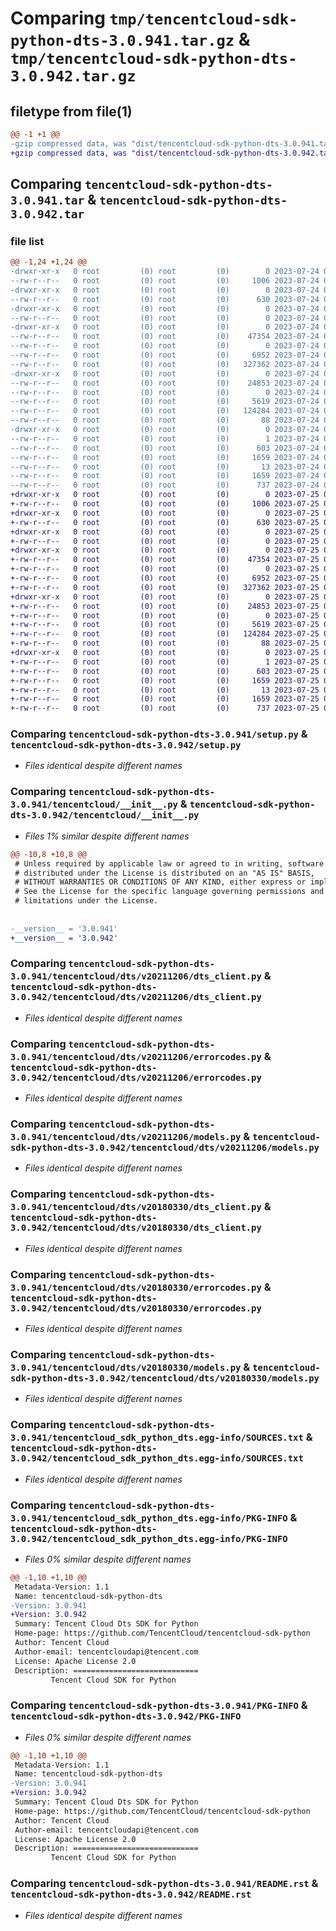 # Comparing `tmp/tencentcloud-sdk-python-dts-3.0.941.tar.gz` & `tmp/tencentcloud-sdk-python-dts-3.0.942.tar.gz`

## filetype from file(1)

```diff
@@ -1 +1 @@
-gzip compressed data, was "dist/tencentcloud-sdk-python-dts-3.0.941.tar", last modified: Mon Jul 24 00:36:11 2023, max compression
+gzip compressed data, was "dist/tencentcloud-sdk-python-dts-3.0.942.tar", last modified: Tue Jul 25 04:17:14 2023, max compression
```

## Comparing `tencentcloud-sdk-python-dts-3.0.941.tar` & `tencentcloud-sdk-python-dts-3.0.942.tar`

### file list

```diff
@@ -1,24 +1,24 @@
-drwxr-xr-x   0 root         (0) root         (0)        0 2023-07-24 00:36:11.000000 tencentcloud-sdk-python-dts-3.0.941/
--rw-r--r--   0 root         (0) root         (0)     1006 2023-07-24 00:36:11.000000 tencentcloud-sdk-python-dts-3.0.941/setup.py
-drwxr-xr-x   0 root         (0) root         (0)        0 2023-07-24 00:36:11.000000 tencentcloud-sdk-python-dts-3.0.941/tencentcloud/
--rw-r--r--   0 root         (0) root         (0)      630 2023-07-24 00:36:11.000000 tencentcloud-sdk-python-dts-3.0.941/tencentcloud/__init__.py
-drwxr-xr-x   0 root         (0) root         (0)        0 2023-07-24 00:36:11.000000 tencentcloud-sdk-python-dts-3.0.941/tencentcloud/dts/
--rw-r--r--   0 root         (0) root         (0)        0 2023-07-24 00:36:11.000000 tencentcloud-sdk-python-dts-3.0.941/tencentcloud/dts/__init__.py
-drwxr-xr-x   0 root         (0) root         (0)        0 2023-07-24 00:36:11.000000 tencentcloud-sdk-python-dts-3.0.941/tencentcloud/dts/v20211206/
--rw-r--r--   0 root         (0) root         (0)    47354 2023-07-24 00:36:11.000000 tencentcloud-sdk-python-dts-3.0.941/tencentcloud/dts/v20211206/dts_client.py
--rw-r--r--   0 root         (0) root         (0)        0 2023-07-24 00:36:11.000000 tencentcloud-sdk-python-dts-3.0.941/tencentcloud/dts/v20211206/__init__.py
--rw-r--r--   0 root         (0) root         (0)     6952 2023-07-24 00:36:11.000000 tencentcloud-sdk-python-dts-3.0.941/tencentcloud/dts/v20211206/errorcodes.py
--rw-r--r--   0 root         (0) root         (0)   327362 2023-07-24 00:36:11.000000 tencentcloud-sdk-python-dts-3.0.941/tencentcloud/dts/v20211206/models.py
-drwxr-xr-x   0 root         (0) root         (0)        0 2023-07-24 00:36:11.000000 tencentcloud-sdk-python-dts-3.0.941/tencentcloud/dts/v20180330/
--rw-r--r--   0 root         (0) root         (0)    24853 2023-07-24 00:36:11.000000 tencentcloud-sdk-python-dts-3.0.941/tencentcloud/dts/v20180330/dts_client.py
--rw-r--r--   0 root         (0) root         (0)        0 2023-07-24 00:36:11.000000 tencentcloud-sdk-python-dts-3.0.941/tencentcloud/dts/v20180330/__init__.py
--rw-r--r--   0 root         (0) root         (0)     5619 2023-07-24 00:36:11.000000 tencentcloud-sdk-python-dts-3.0.941/tencentcloud/dts/v20180330/errorcodes.py
--rw-r--r--   0 root         (0) root         (0)   124284 2023-07-24 00:36:11.000000 tencentcloud-sdk-python-dts-3.0.941/tencentcloud/dts/v20180330/models.py
--rw-r--r--   0 root         (0) root         (0)       88 2023-07-24 00:36:11.000000 tencentcloud-sdk-python-dts-3.0.941/setup.cfg
-drwxr-xr-x   0 root         (0) root         (0)        0 2023-07-24 00:36:11.000000 tencentcloud-sdk-python-dts-3.0.941/tencentcloud_sdk_python_dts.egg-info/
--rw-r--r--   0 root         (0) root         (0)        1 2023-07-24 00:36:11.000000 tencentcloud-sdk-python-dts-3.0.941/tencentcloud_sdk_python_dts.egg-info/dependency_links.txt
--rw-r--r--   0 root         (0) root         (0)      603 2023-07-24 00:36:11.000000 tencentcloud-sdk-python-dts-3.0.941/tencentcloud_sdk_python_dts.egg-info/SOURCES.txt
--rw-r--r--   0 root         (0) root         (0)     1659 2023-07-24 00:36:11.000000 tencentcloud-sdk-python-dts-3.0.941/tencentcloud_sdk_python_dts.egg-info/PKG-INFO
--rw-r--r--   0 root         (0) root         (0)       13 2023-07-24 00:36:11.000000 tencentcloud-sdk-python-dts-3.0.941/tencentcloud_sdk_python_dts.egg-info/top_level.txt
--rw-r--r--   0 root         (0) root         (0)     1659 2023-07-24 00:36:11.000000 tencentcloud-sdk-python-dts-3.0.941/PKG-INFO
--rw-r--r--   0 root         (0) root         (0)      737 2023-07-24 00:36:11.000000 tencentcloud-sdk-python-dts-3.0.941/README.rst
+drwxr-xr-x   0 root         (0) root         (0)        0 2023-07-25 04:17:14.000000 tencentcloud-sdk-python-dts-3.0.942/
+-rw-r--r--   0 root         (0) root         (0)     1006 2023-07-25 04:17:14.000000 tencentcloud-sdk-python-dts-3.0.942/setup.py
+drwxr-xr-x   0 root         (0) root         (0)        0 2023-07-25 04:17:14.000000 tencentcloud-sdk-python-dts-3.0.942/tencentcloud/
+-rw-r--r--   0 root         (0) root         (0)      630 2023-07-25 04:17:14.000000 tencentcloud-sdk-python-dts-3.0.942/tencentcloud/__init__.py
+drwxr-xr-x   0 root         (0) root         (0)        0 2023-07-25 04:17:14.000000 tencentcloud-sdk-python-dts-3.0.942/tencentcloud/dts/
+-rw-r--r--   0 root         (0) root         (0)        0 2023-07-25 04:17:14.000000 tencentcloud-sdk-python-dts-3.0.942/tencentcloud/dts/__init__.py
+drwxr-xr-x   0 root         (0) root         (0)        0 2023-07-25 04:17:14.000000 tencentcloud-sdk-python-dts-3.0.942/tencentcloud/dts/v20211206/
+-rw-r--r--   0 root         (0) root         (0)    47354 2023-07-25 04:17:14.000000 tencentcloud-sdk-python-dts-3.0.942/tencentcloud/dts/v20211206/dts_client.py
+-rw-r--r--   0 root         (0) root         (0)        0 2023-07-25 04:17:14.000000 tencentcloud-sdk-python-dts-3.0.942/tencentcloud/dts/v20211206/__init__.py
+-rw-r--r--   0 root         (0) root         (0)     6952 2023-07-25 04:17:14.000000 tencentcloud-sdk-python-dts-3.0.942/tencentcloud/dts/v20211206/errorcodes.py
+-rw-r--r--   0 root         (0) root         (0)   327362 2023-07-25 04:17:14.000000 tencentcloud-sdk-python-dts-3.0.942/tencentcloud/dts/v20211206/models.py
+drwxr-xr-x   0 root         (0) root         (0)        0 2023-07-25 04:17:14.000000 tencentcloud-sdk-python-dts-3.0.942/tencentcloud/dts/v20180330/
+-rw-r--r--   0 root         (0) root         (0)    24853 2023-07-25 04:17:14.000000 tencentcloud-sdk-python-dts-3.0.942/tencentcloud/dts/v20180330/dts_client.py
+-rw-r--r--   0 root         (0) root         (0)        0 2023-07-25 04:17:14.000000 tencentcloud-sdk-python-dts-3.0.942/tencentcloud/dts/v20180330/__init__.py
+-rw-r--r--   0 root         (0) root         (0)     5619 2023-07-25 04:17:14.000000 tencentcloud-sdk-python-dts-3.0.942/tencentcloud/dts/v20180330/errorcodes.py
+-rw-r--r--   0 root         (0) root         (0)   124284 2023-07-25 04:17:14.000000 tencentcloud-sdk-python-dts-3.0.942/tencentcloud/dts/v20180330/models.py
+-rw-r--r--   0 root         (0) root         (0)       88 2023-07-25 04:17:14.000000 tencentcloud-sdk-python-dts-3.0.942/setup.cfg
+drwxr-xr-x   0 root         (0) root         (0)        0 2023-07-25 04:17:14.000000 tencentcloud-sdk-python-dts-3.0.942/tencentcloud_sdk_python_dts.egg-info/
+-rw-r--r--   0 root         (0) root         (0)        1 2023-07-25 04:17:14.000000 tencentcloud-sdk-python-dts-3.0.942/tencentcloud_sdk_python_dts.egg-info/dependency_links.txt
+-rw-r--r--   0 root         (0) root         (0)      603 2023-07-25 04:17:14.000000 tencentcloud-sdk-python-dts-3.0.942/tencentcloud_sdk_python_dts.egg-info/SOURCES.txt
+-rw-r--r--   0 root         (0) root         (0)     1659 2023-07-25 04:17:14.000000 tencentcloud-sdk-python-dts-3.0.942/tencentcloud_sdk_python_dts.egg-info/PKG-INFO
+-rw-r--r--   0 root         (0) root         (0)       13 2023-07-25 04:17:14.000000 tencentcloud-sdk-python-dts-3.0.942/tencentcloud_sdk_python_dts.egg-info/top_level.txt
+-rw-r--r--   0 root         (0) root         (0)     1659 2023-07-25 04:17:14.000000 tencentcloud-sdk-python-dts-3.0.942/PKG-INFO
+-rw-r--r--   0 root         (0) root         (0)      737 2023-07-25 04:17:14.000000 tencentcloud-sdk-python-dts-3.0.942/README.rst
```

### Comparing `tencentcloud-sdk-python-dts-3.0.941/setup.py` & `tencentcloud-sdk-python-dts-3.0.942/setup.py`

 * *Files identical despite different names*

### Comparing `tencentcloud-sdk-python-dts-3.0.941/tencentcloud/__init__.py` & `tencentcloud-sdk-python-dts-3.0.942/tencentcloud/__init__.py`

 * *Files 1% similar despite different names*

```diff
@@ -10,8 +10,8 @@
 # Unless required by applicable law or agreed to in writing, software
 # distributed under the License is distributed on an "AS IS" BASIS,
 # WITHOUT WARRANTIES OR CONDITIONS OF ANY KIND, either express or implied.
 # See the License for the specific language governing permissions and
 # limitations under the License.
 
 
-__version__ = '3.0.941'
+__version__ = '3.0.942'
```

### Comparing `tencentcloud-sdk-python-dts-3.0.941/tencentcloud/dts/v20211206/dts_client.py` & `tencentcloud-sdk-python-dts-3.0.942/tencentcloud/dts/v20211206/dts_client.py`

 * *Files identical despite different names*

### Comparing `tencentcloud-sdk-python-dts-3.0.941/tencentcloud/dts/v20211206/errorcodes.py` & `tencentcloud-sdk-python-dts-3.0.942/tencentcloud/dts/v20211206/errorcodes.py`

 * *Files identical despite different names*

### Comparing `tencentcloud-sdk-python-dts-3.0.941/tencentcloud/dts/v20211206/models.py` & `tencentcloud-sdk-python-dts-3.0.942/tencentcloud/dts/v20211206/models.py`

 * *Files identical despite different names*

### Comparing `tencentcloud-sdk-python-dts-3.0.941/tencentcloud/dts/v20180330/dts_client.py` & `tencentcloud-sdk-python-dts-3.0.942/tencentcloud/dts/v20180330/dts_client.py`

 * *Files identical despite different names*

### Comparing `tencentcloud-sdk-python-dts-3.0.941/tencentcloud/dts/v20180330/errorcodes.py` & `tencentcloud-sdk-python-dts-3.0.942/tencentcloud/dts/v20180330/errorcodes.py`

 * *Files identical despite different names*

### Comparing `tencentcloud-sdk-python-dts-3.0.941/tencentcloud/dts/v20180330/models.py` & `tencentcloud-sdk-python-dts-3.0.942/tencentcloud/dts/v20180330/models.py`

 * *Files identical despite different names*

### Comparing `tencentcloud-sdk-python-dts-3.0.941/tencentcloud_sdk_python_dts.egg-info/SOURCES.txt` & `tencentcloud-sdk-python-dts-3.0.942/tencentcloud_sdk_python_dts.egg-info/SOURCES.txt`

 * *Files identical despite different names*

### Comparing `tencentcloud-sdk-python-dts-3.0.941/tencentcloud_sdk_python_dts.egg-info/PKG-INFO` & `tencentcloud-sdk-python-dts-3.0.942/tencentcloud_sdk_python_dts.egg-info/PKG-INFO`

 * *Files 0% similar despite different names*

```diff
@@ -1,10 +1,10 @@
 Metadata-Version: 1.1
 Name: tencentcloud-sdk-python-dts
-Version: 3.0.941
+Version: 3.0.942
 Summary: Tencent Cloud Dts SDK for Python
 Home-page: https://github.com/TencentCloud/tencentcloud-sdk-python
 Author: Tencent Cloud
 Author-email: tencentcloudapi@tencent.com
 License: Apache License 2.0
 Description: ============================
         Tencent Cloud SDK for Python
```

### Comparing `tencentcloud-sdk-python-dts-3.0.941/PKG-INFO` & `tencentcloud-sdk-python-dts-3.0.942/PKG-INFO`

 * *Files 0% similar despite different names*

```diff
@@ -1,10 +1,10 @@
 Metadata-Version: 1.1
 Name: tencentcloud-sdk-python-dts
-Version: 3.0.941
+Version: 3.0.942
 Summary: Tencent Cloud Dts SDK for Python
 Home-page: https://github.com/TencentCloud/tencentcloud-sdk-python
 Author: Tencent Cloud
 Author-email: tencentcloudapi@tencent.com
 License: Apache License 2.0
 Description: ============================
         Tencent Cloud SDK for Python
```

### Comparing `tencentcloud-sdk-python-dts-3.0.941/README.rst` & `tencentcloud-sdk-python-dts-3.0.942/README.rst`

 * *Files identical despite different names*

